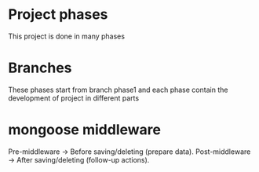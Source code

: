 # Project phases
This project is done in many phases 
# Branches
These phases start from branch phase1 and each phase contain the development of project in different parts

# mongoose middleware
Pre-middleware → Before saving/deleting (prepare data). 
Post-middleware → After saving/deleting (follow-up actions).
